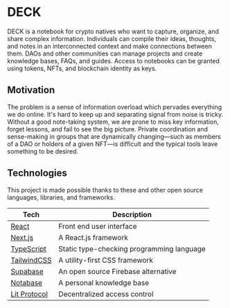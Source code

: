 # DECK

DECK is a notebook for crypto natives who want to capture, organize, and share complex information. Individuals can compile their ideas, thoughts, and notes in an interconnected context and make connections between them. DAOs and other communities can manage projects and create knowledge bases, FAQs, and guides. Access to notebooks can be granted using tokens, NFTs, and blockchain identity as keys.

## Motivation

The problem is a sense of information overload which pervades everything we do online. It's hard to keep up and separating signal from noise is tricky. Without a good note-taking system, we are prone to miss key information, forget lessons, and fail to see the big picture. Private coordination and sense-making in groups that are dynamically changing—such as members of a DAO or holders of a given NFT—is difficult and the typical tools leave something to be desired.

## Technologies

This project is made possible thanks to these and other open source languages, libraries, and frameworks.

| Tech                                          | Description                               |
| --------------------------------------------- | ----------------------------------------- |
| [React](https://reactjs.org/)                 | Front end user interface                  |
| [Next.js](https://nextjs.org/)                | A React.js framework                      |
| [TypeScript](https://www.typescriptlang.org/) | Static type-checking programming language |
| [TailwindCSS](https://tailwindcss.com/)       | A utility-first CSS framework             |
| [Supabase](https://supabase.io/)              | An open source Firebase alternative       |
| [Notabase](https://notabase.io/)              | A personal knowledge base                 |
| [Lit Protocol](https://litprotocol.com/)      | Decentralized access control              |
